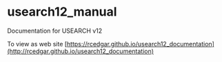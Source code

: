 # usearch12_manual
Documentation for USEARCH v12

To view as web site [https://rcedgar.github.io/usearch12_documentation](http://rcedgar.github.io/usearch12_documentation)
